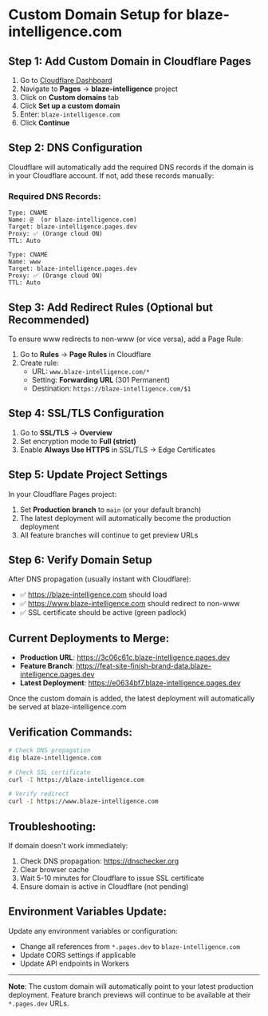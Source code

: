 # Custom Domain Setup for blaze-intelligence.com

## Step 1: Add Custom Domain in Cloudflare Pages

1. Go to [Cloudflare Dashboard](https://dash.cloudflare.com)
2. Navigate to **Pages** → **blaze-intelligence** project
3. Click on **Custom domains** tab
4. Click **Set up a custom domain**
5. Enter: `blaze-intelligence.com`
6. Click **Continue**

## Step 2: DNS Configuration

Cloudflare will automatically add the required DNS records if the domain is in your Cloudflare account. If not, add these records manually:

### Required DNS Records:

```
Type: CNAME
Name: @  (or blaze-intelligence.com)
Target: blaze-intelligence.pages.dev
Proxy: ✅ (Orange cloud ON)
TTL: Auto
```

```
Type: CNAME  
Name: www
Target: blaze-intelligence.pages.dev
Proxy: ✅ (Orange cloud ON)
TTL: Auto
```

## Step 3: Add Redirect Rules (Optional but Recommended)

To ensure www redirects to non-www (or vice versa), add a Page Rule:

1. Go to **Rules** → **Page Rules** in Cloudflare
2. Create rule:
   - URL: `www.blaze-intelligence.com/*`
   - Setting: **Forwarding URL** (301 Permanent)
   - Destination: `https://blaze-intelligence.com/$1`

## Step 4: SSL/TLS Configuration

1. Go to **SSL/TLS** → **Overview**
2. Set encryption mode to **Full (strict)**
3. Enable **Always Use HTTPS** in SSL/TLS → Edge Certificates

## Step 5: Update Project Settings

In your Cloudflare Pages project:
1. Set **Production branch** to `main` (or your default branch)
2. The latest deployment will automatically become the production deployment
3. All feature branches will continue to get preview URLs

## Step 6: Verify Domain Setup

After DNS propagation (usually instant with Cloudflare):
- ✅ https://blaze-intelligence.com should load
- ✅ https://www.blaze-intelligence.com should redirect to non-www
- ✅ SSL certificate should be active (green padlock)

## Current Deployments to Merge:

- **Production URL**: https://3c06c61c.blaze-intelligence.pages.dev
- **Feature Branch**: https://feat-site-finish-brand-data.blaze-intelligence.pages.dev
- **Latest Deployment**: https://e0634bf7.blaze-intelligence.pages.dev

Once the custom domain is added, the latest deployment will automatically be served at blaze-intelligence.com

## Verification Commands:

```bash
# Check DNS propagation
dig blaze-intelligence.com

# Check SSL certificate
curl -I https://blaze-intelligence.com

# Verify redirect
curl -I https://www.blaze-intelligence.com
```

## Troubleshooting:

If domain doesn't work immediately:
1. Check DNS propagation: https://dnschecker.org
2. Clear browser cache
3. Wait 5-10 minutes for Cloudflare to issue SSL certificate
4. Ensure domain is active in Cloudflare (not pending)

## Environment Variables Update:

Update any environment variables or configuration:
- Change all references from `*.pages.dev` to `blaze-intelligence.com`
- Update CORS settings if applicable
- Update API endpoints in Workers

---

**Note**: The custom domain will automatically point to your latest production deployment. Feature branch previews will continue to be available at their `*.pages.dev` URLs.